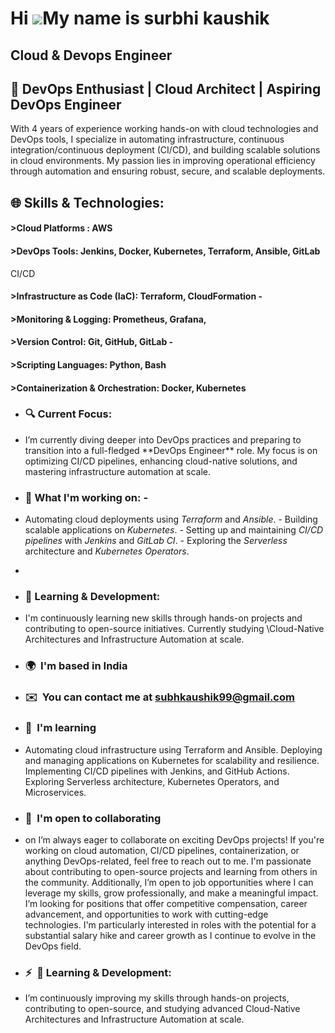 Hi ![](https://user-images.githubusercontent.com/18350557/176309783-0785949b-9127-417c-8b55-ab5a4333674e.gif)My name is surbhi kaushik
======================================================================================================================================

 Cloud & Devops Engineer
-----------------------

## 🔧   DevOps Enthusiast | Cloud Architect | Aspiring DevOps Engineer 

With 4 years of experience working hands-on with cloud technologies and DevOps tools, I specialize in automating infrastructure, continuous integration/continuous deployment (CI/CD), and building scalable solutions in cloud environments. My passion lies in improving operational efficiency through automation and ensuring robust, secure, and scalable deployments. 

## 🌐 Skills & Technologies: 

#### >Cloud Platforms : AWS 

#### >DevOps Tools: Jenkins, Docker, Kubernetes, Terraform, Ansible, GitLab 
CI/CD

#### >Infrastructure as Code (IaC): Terraform, CloudFormation - 

#### >Monitoring & Logging: Prometheus, Grafana, 

#### >Version Control: Git, GitHub, GitLab -

#### >Scripting Languages: Python, Bash

#### >Containerization & Orchestration: Docker, Kubernetes

- ### 🔍 Current Focus:
-  I’m currently diving deeper into DevOps practices and preparing to transition into a full-fledged \*\*DevOps Engineer\*\* role. My focus is on optimizing CI/CD pipelines, enhancing cloud-native solutions, and mastering infrastructure automation at scale.

- ### 🚀 What I'm working on: -
-  Automating cloud deployments using *Terraform* and *Ansible*. - Building scalable applications on *Kubernetes*. - Setting up and maintaining *CI/CD pipelines* with *Jenkins* and *GitLab CI*. - Exploring the *Serverless* architecture and *Kubernetes Operators*.
-
-  ### 🌱 Learning & Development:
-  I'm continuously learning new skills through hands-on projects and contributing to open-source initiatives. Currently studying \Cloud-Native Architectures and Infrastructure Automation at scale.

* ###  🌍  I'm based in India

* ###  ✉️  You can contact me at [subhkaushik99@gmail.com](mailto:subhkaushik99@gmail.com)
   
* ###  🧠  I'm learning
*    Automating cloud infrastructure using Terraform and Ansible. Deploying and managing applications on Kubernetes for scalability and resilience. Implementing CI/CD pipelines with Jenkins, and GitHub Actions. Exploring Serverless architecture, Kubernetes Operators, and Microservices.
    
*  ### 🤝  I'm open to collaborating
*   on I’m always eager to collaborate on exciting DevOps projects! If you're working on cloud automation, CI/CD pipelines, containerization, or anything DevOps-related, feel free to reach out to me. I'm passionate about contributing to open-source projects and learning from others in the community. Additionally, I’m open to job opportunities where I can leverage my skills, grow professionally, and make a meaningful impact. I’m looking for positions that offer competitive compensation, career advancement, and opportunities to work with cutting-edge technologies. I'm particularly interested in roles with the potential for a substantial salary hike and career growth as I continue to evolve in the DevOps field.
   
*   ### ⚡  🌱 Learning & Development:
*   I’m continuously improving my skills through hands-on projects, contributing to open-source, and studying advanced Cloud-Native Architectures and Infrastructure Automation at scale.
